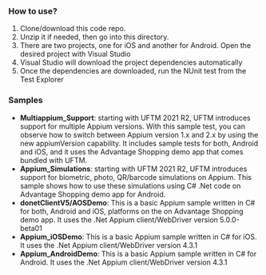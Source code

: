 ### How to use?
1. Clone/download this code repo.
1. Unzip it if needed, then go into this directory.
1. There are two projects, one for iOS and another for Android. Open the desired project with Visual Studio
1. Visual Studio will download the project dependencies automatically
1. Once the dependencies are downloaded, run the NUnit test from the Test Explorer

### Samples
- **Multiappium_Support**: starting with UFTM 2021 R2, UFTM introduces support for multiple Appium versions. With this sample test, you can observe how to switch between Appium version 1.x and 2.x by using the new appiumVersion capability. It includes sample tests for both, Android and iOS, and it uses the Advantage Shopping demo app that comes bundled with UFTM.
- **Appium_Simulations**: starting with UFTM 2021 R2, UFTM introduces support for biometric, photo, QR/barcode simulations on Appium. This sample shows how to use these simulations using C# .Net code on Advantage Shopping demo app for Android.
- **donetClientV5/AOSDemo**: This is a basic Appium sample written in C# for both, Android and iOS, platforms on the on Advantage Shopping demo app. It uses the .Net Appium client/WebDriver version 5.0.0-beta01
- **Appium_iOSDemo**: This is a basic Appium sample written in C# for iOS. It uses the .Net Appium client/WebDriver version 4.3.1
- **Appium_AndroidDemo**: This is a basic Appium sample written in C# for Android. It uses the .Net Appium client/WebDriver version 4.3.1
